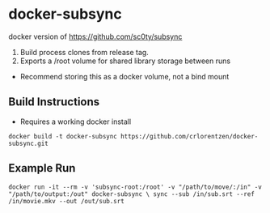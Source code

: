 # docker-subsync
docker version of https://github.com/sc0ty/subsync

1. Build process clones from release tag.
2. Exports a /root volume for shared library storage between runs
  - Recommend storing this as a docker volume, not a bind mount

## Build Instructions
- Requires a working docker install
```
docker build -t docker-subsync https://github.com/crlorentzen/docker-subsync.git
```

## Example Run
`docker run -it --rm -v 'subsync-root:/root' -v "/path/to/move/:/in" -v "/path/to/output:/out" docker-subsync \
sync --sub /in/sub.srt --ref /in/movie.mkv --out /out/sub.srt`
